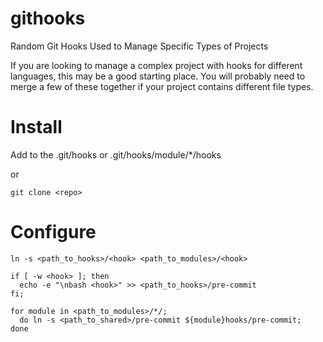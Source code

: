 githooks
========

Random Git Hooks Used to Manage Specific Types of Projects

If you are looking to manage a complex project with hooks for different languages, this may be a good starting place.
You will probably need to merge a few of these together if your project contains different file types.

# Install

Add to the .git/hooks or .git/hooks/module/*/hooks

or 
```
git clone <repo>
```

# Configure

```
ln -s <path_to_hooks>/<hook> <path_to_modules>/<hook>

if [ -w <hook> ]; then 
  echo -e "\nbash <hook>" >> <path_to_hooks>/pre-commit
fi;

for module in <path_to_modules>/*/;
  do ln -s <path_to_shared>/pre-commit ${module}hooks/pre-commit;
done
```

